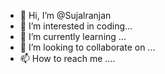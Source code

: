 - 👋 Hi, I’m @Sujalranjan
- 👀 I’m interested in coding...
- 🌱 I’m currently learning ...
- 💞️ I’m looking to collaborate on ...
- 📫 How to reach me ....

<!---
Sujalranjan/Sujalranjan is a ✨ special ✨ repository because its `README.md` (this file) appears on your GitHub profile.
You can click the Preview link to take a look at your changes.
--->
